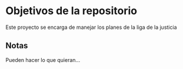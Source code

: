 # Objetivos de la repositorio

Este proyecto se encarga de manejar los planes de la liga de la justicia


## Notas
Pueden hacer lo que quieran...






